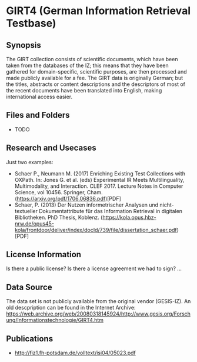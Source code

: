 # GIRT4 (German Information Retrieval Testbase)

## Synopsis

The GIRT collection consists of scientific documents, which have been taken from the databases of the IZ; this means that they have been gathered for domain-specific, scientific purposes, are then processed and made publicly available for a fee. The GIRT data is originally German; but the titles, abstracts or content descriptions and the descriptors of most of the recent documents have been translated into English, making international access easier.

## Files and Folders

- TODO

## Research and Usecases

Just two examples:

* Schaer P., Neumann M. (2017) Enriching Existing Test Collections with OXPath. In: Jones G. et al. (eds) Experimental IR Meets Multilinguality, Multimodality, and Interaction. CLEF 2017. Lecture Notes in Computer Science, vol 10456. Springer, Cham. (https://arxiv.org/pdf/1706.06836.pdf)[PDF]
* Schaer, P. (2013) Der Nutzen informetrischer Analysen und nicht-textueller Dokumentattribute für das Information Retrieval in digitalen Bibliotheken. PhD Thesis, Koblenz. (https://kola.opus.hbz-nrw.de/opus45-kola/frontdoor/deliver/index/docId/739/file/dissertation_schaer.pdf)[PDF] 

## License Information

Is there a public license? Is there a license agreement we had to sign? ...

## Data Source

The data set is not publicly available from the original vendor (GESIS-IZ). An old descpription can be found in the Internet Archive: https://web.archive.org/web/20080318145924/http://www.gesis.org/Forschung/Informationstechnologie/GIRT4.htm

## Publications

- http://fiz1.fh-potsdam.de/volltext/isi04/05023.pdf
